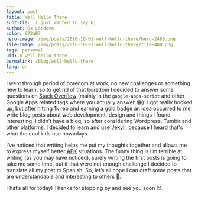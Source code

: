 ```yaml
---
layout: post
title: Well Hello There
subtitle:  I just wanted to say hi
author: Ós Córdova
color: 673aB7
hero-image: /img/posts/2016-10-01-well-hello-there/hero-2480.png
tile-image: /img/posts/2016-10-01-well-hello-there/tile-480.png
tags: personal
uid: p-well-hello-there
permalink: /blog/well-hello-there
lang: en
---
```


I went through period of boredom at work, no new challenges or something new to learn, so to get rid of that boredom I decided to answer some questions on [Stack Overflow](http://stackoverflow.com/users/3075569/ocordova) (mainly in the `google-apps-script` and other Google Apps related tags where you actually answer 😂). I got really hooked up, but after hitting 1k rep and earning a gold badge an idea occurred to me, write blog posts about web development, design and things I found interesting. I didn’t have a blog, so after considering Wordpress, Tumblr and other platforms, I decided to learn and use [Jekyll](https://jekyllrb.com/), because I heard that's what the cool kids use nowadays.

I’ve noticed that writing helps me put my thoughts together and allows me to express myself better [AFK](http://www.urbandictionary.com/define.php?term=afk) situations. The funny thing is I’m terrible at writing (as you may have noticed), surely writing the first posts is going to take me some time, but if that were not enough challenge I decided to translate all my post to Spanish. So, let’s all hope I can craft some posts that are understandable and interesting to others 🤞.

That’s all for today! Thanks for stopping by and see you soon 😊.